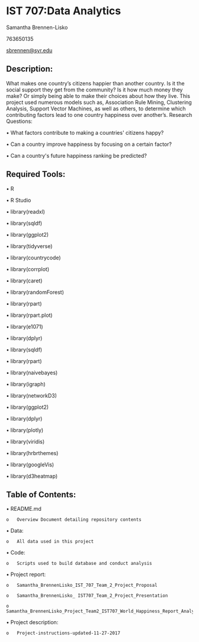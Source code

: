 # IST 707:Data Analytics 

Samantha Brennen-Lisko

763650135

sbrennen@syr.edu

## Description:
What makes one country’s citizens happier than another country. Is it the social support they get from the community? Is it how much money they make? Or simply being able to make their choices about how they live. This project used numerous models such as, Association Rule Mining, Clustering Analysis, Support Vector Machines, as well as others, to determine which contributing factors lead to one country happiness over another’s. 
Research Questions:

  •	What factors contribute to making a countries' citizens happy?

  •	Can a country improve happiness by focusing on a certain factor?

  •	Can a country's future happiness ranking be predicted?

## Required Tools:

  •	R

  •	R Studio

  •	library(readxl)

  •	library(sqldf)

  •	library(ggplot2)
  
  •	library(tidyverse)
  
  •	library(countrycode)
  
  •	library(corrplot)
  
  •	library(caret)
  
  •	library(randomForest)
  
  •	library(rpart)
  
  •	library(rpart.plot)
  
  •	library(e1071)
  
  •	library(dplyr)
  
  •	library(sqldf)
  
  •	library(rpart)
  
  •	library(naivebayes)
  
  •	library(igraph)
  
  •	library(networkD3)
  
  •	library(ggplot2)
  
  •	library(dplyr)
  
  •	library(plotly)
  
  •	library(viridis)
  
  •	library(hrbrthemes)
  
  •	library(googleVis)
  
  •	library(d3heatmap)
  

## Table of Contents:

  •	README.md
  
    o	Overview Document detailing repository contents

  •	Data:

    o	All data used in this project

  •	Code:

    o	Scripts used to build database and conduct analysis
  
  •	Project report:

    o	Samantha_BrennenLisko_IST_707_Team_2_Project_Proposal

    o	Samantha_BrennenLisko_ IST707_Team_2_Project_Presentation

    o	Samantha_BrennenLisko_Project_Team2_IST707_World_Happiness_Report_Analytics_Final_Paper

  •	Project description:
  
    o	Project-instructions-updated-11-27-2017

